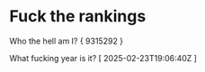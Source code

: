 # Fuck the rankings

Who the hell am I?
{ 9315292 }

What fucking year is it?
[ 2025-02-23T19:06:40Z ]
